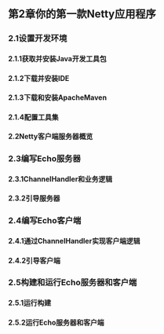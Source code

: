 ## 第2章你的第一款Netty应用程序
### 2.1设置开发环境
#### 2.1.1获取并安装Java开发工具包



#### 2.1.2下载并安装IDE



#### 2.1.3下载和安装ApacheMaven



#### 2.1.4配置工具集



#### 2.2Netty客户端服务器概览



### 2.3编写Echo服务器
#### 2.3.1ChannelHandler和业务逻辑



#### 2.3.2引导服务器



### 2.4编写Echo客户端
#### 2.4.1通过ChannelHandler实现客户端逻辑



#### 2.4.2引导客户端



### 2.5构建和运行Echo服务器和客户端
#### 2.5.1运行构建



#### 2.5.2运行Echo服务器和客户端



